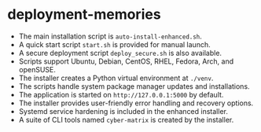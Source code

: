 # deployment-memories
- The main installation script is `auto-install-enhanced.sh`.
- A quick start script `start.sh` is provided for manual launch.
- A secure deployment script `deploy_secure.sh` is also available.
- Scripts support Ubuntu, Debian, CentOS, RHEL, Fedora, Arch, and openSUSE.
- The installer creates a Python virtual environment at `./venv`.
- The scripts handle system package manager updates and installations.
- The application is started on `http://127.0.0.1:5000` by default.
- The installer provides user-friendly error handling and recovery options.
- Systemd service hardening is included in the enhanced installer.
- A suite of CLI tools named `cyber-matrix` is created by the installer.